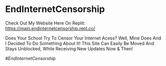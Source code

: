 # EndInternetCensorship
Check Out My Website Here On Replit: https://main.endinternetcensorship.repl.co/

Does Your School Try To Censor Your Internet Acess?
Well, Mine Does And I Decided To Do Something About It!
This Site Can Easily Be Moved And Stays Unblocked,
While Receiving New Updates Now & Then!

<i>#EndInternetCensorship<i>

